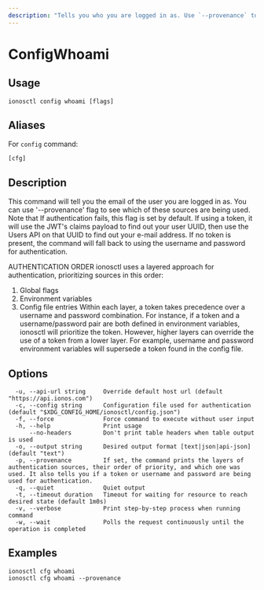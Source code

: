 ```yaml
---
description: "Tells you who you are logged in as. Use `--provenance` to debug where your credentials are being used from"
---
```


# ConfigWhoami

## Usage

```text
ionosctl config whoami [flags]
```

## Aliases

For `config` command:

```text
[cfg]
```

## Description

This command will tell you the email of the user you are logged in as.
You can use '--provenance' flag to see which of these sources are being used. Note that If authentication fails, this flag is set by default.
If using a token, it will use the JWT's claims payload to find out your user UUID, then use the Users API on that UUID to find out your e-mail address.
If no token is present, the command will fall back to using the username and password for authentication.

AUTHENTICATION ORDER
ionosctl uses a layered approach for authentication, prioritizing sources in this order:
  1. Global flags
  2. Environment variables
  3. Config file entries
Within each layer, a token takes precedence over a username and password combination. For instance, if a token and a username/password pair are both defined in environment variables, ionosctl will prioritize the token. However, higher layers can override the use of a token from a lower layer. For example, username and password environment variables will supersede a token found in the config file.

## Options

```text
  -u, --api-url string     Override default host url (default "https://api.ionos.com")
  -c, --config string      Configuration file used for authentication (default "$XDG_CONFIG_HOME/ionosctl/config.json")
  -f, --force              Force command to execute without user input
  -h, --help               Print usage
      --no-headers         Don't print table headers when table output is used
  -o, --output string      Desired output format [text|json|api-json] (default "text")
  -p, --provenance         If set, the command prints the layers of authentication sources, their order of priority, and which one was used. It also tells you if a token or username and password are being used for authentication.
  -q, --quiet              Quiet output
  -t, --timeout duration   Timeout for waiting for resource to reach desired state (default 1m0s)
  -v, --verbose            Print step-by-step process when running command
  -w, --wait               Polls the request continuously until the operation is completed
```

## Examples

```text
ionosctl cfg whoami
ionosctl cfg whoami --provenance
```

